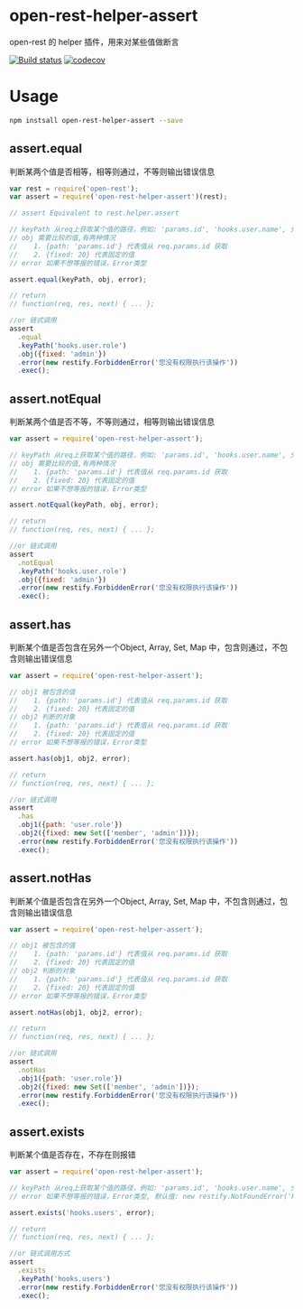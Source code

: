 # open-rest-helper-assert

open-rest 的 helper 插件，用来对某些值做断言

[![Build status](https://api.travis-ci.org/open-node/open-rest-helper-assert.svg?branch=master)](https://travis-ci.org/open-node/open-rest-helper-assert)
[![codecov](https://codecov.io/gh/open-node/open-rest-helper-assert/branch/master/graph/badge.svg)](https://codecov.io/gh/open-node/open-rest-helper-assert)

# Usage

```bash
npm instsall open-rest-helper-assert --save
```

## assert.equal
判断某两个值是否相等，相等则通过，不等则输出错误信息
```js
var rest = require('open-rest');
var assert = require('open-rest-helper-assert')(rest);

// assert Equivalent to rest.helper.assert

// keyPath 从req上获取某个值的路径，例如: 'params.id', 'hooks.user.name', 分别代表读取 req.params.id, req.hooks.user.name
// obj 需要比较的值,有两种情况
//    1. {path: 'params.id'} 代表值从 req.params.id 获取
//    2. {fixed: 20} 代表固定的值
// error 如果不想等报的错误，Error类型

assert.equal(keyPath, obj, error);

// return
// function(req, res, next) { ... };

//or 链式调用
assert
  .equal
  .keyPath('hooks.user.role')
  .obj({fixed: 'admin'})
  .error(new restify.ForbiddenError('您没有权限执行该操作'))
  .exec();
```

## assert.notEqual
判断某两个值是否不等，不等则通过，相等则输出错误信息

```js
var assert = require('open-rest-helper-assert');

// keyPath 从req上获取某个值的路径，例如: 'params.id', 'hooks.user.name', 分别代表读取 req.params.id, req.hooks.user.name
// obj 需要比较的值,有两种情况
//    1. {path: 'params.id'} 代表值从 req.params.id 获取
//    2. {fixed: 20} 代表固定的值
// error 如果不想等报的错误，Error类型

assert.notEqual(keyPath, obj, error);

// return
// function(req, res, next) { ... };

//or 链式调用
assert
  .notEqual
  .keyPath('hooks.user.role')
  .obj({fixed: 'admin'})
  .error(new restify.ForbiddenError('您没有权限执行该操作'))
  .exec();
```

## assert.has
判断某个值是否包含在另外一个Object, Array, Set, Map 中，包含则通过，不包含则输出错误信息

```js
var assert = require('open-rest-helper-assert');

// obj1 被包含的值
//    1. {path: 'params.id'} 代表值从 req.params.id 获取
//    2. {fixed: 20} 代表固定的值
// obj2 判断的对象
//    1. {path: 'params.id'} 代表值从 req.params.id 获取
//    2. {fixed: 20} 代表固定的值
// error 如果不想等报的错误，Error类型

assert.has(obj1, obj2, error);

// return
// function(req, res, next) { ... };

//or 链式调用
assert
  .has
  .obj1({path: 'user.role'})
  .obj2({fixed: new Set(['member', 'admin'])});
  .error(new restify.ForbiddenError('您没有权限执行该操作'))
  .exec();
```

## assert.notHas
判断某个值是否包含在另外一个Object, Array, Set, Map 中，不包含则通过，包含则输出错误信息

```js
var assert = require('open-rest-helper-assert');

// obj1 被包含的值
//    1. {path: 'params.id'} 代表值从 req.params.id 获取
//    2. {fixed: 20} 代表固定的值
// obj2 判断的对象
//    1. {path: 'params.id'} 代表值从 req.params.id 获取
//    2. {fixed: 20} 代表固定的值
// error 如果不想等报的错误，Error类型

assert.notHas(obj1, obj2, error);

// return
// function(req, res, next) { ... };

//or 链式调用
assert
  .notHas
  .obj1({path: 'user.role'})
  .obj2({fixed: new Set(['member', 'admin'])});
  .error(new restify.ForbiddenError('您没有权限执行该操作'))
  .exec();
```

## assert.exists
判断某个值是否存在，不存在则报错

```js
var assert = require('open-rest-helper-assert');

// keyPath 从req上获取某个值的路径，例如: 'params.id', 'hooks.user.name', 分别代表读取 req.params.id, req.hooks.user.name
// error 如果不想等报的错误，Error类型, 默认值: new restify.NotFoundError('Resource not found.')

assert.exists('hooks.users', error);

// return
// function(req, res, next) { ... };

//or 链式调用方式
assert
  .exists
  .keyPath('hooks.users')
  .error(new restify.ForbiddenError('您没有权限执行该操作'))
  .exec();
```
